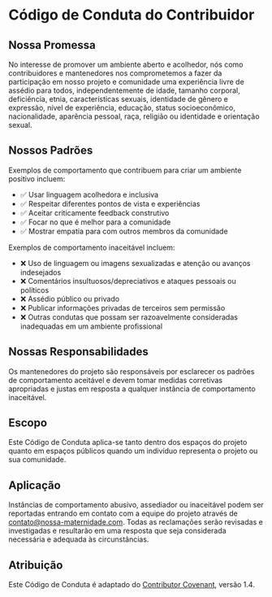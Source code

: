 # Código de Conduta do Contribuidor

## Nossa Promessa

No interesse de promover um ambiente aberto e acolhedor, nós como contribuidores e mantenedores nos comprometemos a fazer da participação em nosso projeto e comunidade uma experiência livre de assédio para todos, independentemente de idade, tamanho corporal, deficiência, etnia, características sexuais, identidade de gênero e expressão, nível de experiência, educação, status socioeconômico, nacionalidade, aparência pessoal, raça, religião ou identidade e orientação sexual.

## Nossos Padrões

Exemplos de comportamento que contribuem para criar um ambiente positivo incluem:

- ✅ Usar linguagem acolhedora e inclusiva
- ✅ Respeitar diferentes pontos de vista e experiências
- ✅ Aceitar criticamente feedback construtivo
- ✅ Focar no que é melhor para a comunidade
- ✅ Mostrar empatia para com outros membros da comunidade

Exemplos de comportamento inaceitável incluem:

- ❌ Uso de linguagem ou imagens sexualizadas e atenção ou avanços indesejados
- ❌ Comentários insultuosos/depreciativos e ataques pessoais ou políticos
- ❌ Assédio público ou privado
- ❌ Publicar informações privadas de terceiros sem permissão
- ❌ Outras condutas que possam ser razoavelmente consideradas inadequadas em um ambiente profissional

## Nossas Responsabilidades

Os mantenedores do projeto são responsáveis por esclarecer os padrões de comportamento aceitável e devem tomar medidas corretivas apropriadas e justas em resposta a qualquer instância de comportamento inaceitável.

## Escopo

Este Código de Conduta aplica-se tanto dentro dos espaços do projeto quanto em espaços públicos quando um indivíduo representa o projeto ou sua comunidade.

## Aplicação

Instâncias de comportamento abusivo, assediador ou inaceitável podem ser reportadas entrando em contato com a equipe do projeto através de contato@nossa-maternidade.com. Todas as reclamações serão revisadas e investigadas e resultarão em uma resposta que seja considerada necessária e adequada às circunstâncias.

## Atribuição

Este Código de Conduta é adaptado do [Contributor Covenant](https://www.contributor-covenant.org), versão 1.4.

